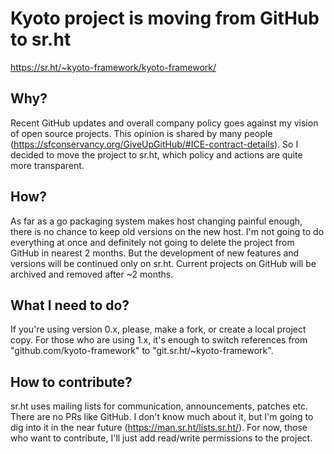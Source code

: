 
# Kyoto project is moving from GitHub to sr.ht

https://sr.ht/~kyoto-framework/kyoto-framework/

## Why?

Recent GitHub updates and overall company policy goes against my vision of open source projects.
This opinion is shared by many people (https://sfconservancy.org/GiveUpGitHub/#ICE-contract-details).
So I decided to move the project to sr.ht, which policy and actions are quite more transparent.

## How?

As far as a go packaging system makes host changing painful enough,
there is no chance to keep old versions on the new host.
I'm not going to do everything at once
and definitely not going to delete the project from GitHub in nearest 2 months.
But the development of new features and versions will be continued only on sr.ht.
Current projects on GitHub will be archived and removed after ~2 months.

## What I need to do?

If you're using version 0.x, please, make a fork, or create a local project copy.
For those who are using 1.x, it's enough to switch references from "github.com/kyoto-framework" to "git.sr.ht/~kyoto-framework".

## How to contribute?

sr.ht uses mailing lists for communication, announcements, patches etc.
There are no PRs like GitHub.
I don't know much about it, but I'm going to dig into it in the near future (https://man.sr.ht/lists.sr.ht/).
For now, those who want to contribute, I'll just add read/write permissions to the project.
